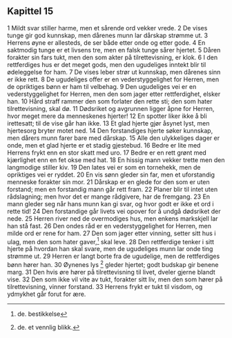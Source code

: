 ## Kapittel 15

1 Mildt svar stiller harme, men et sårende ord vekker vrede. 
2 De vises tunge gir god kunnskap, men dårenes munn lar dårskap strømme ut. 
3 Herrens øyne er allesteds, de ser både etter onde og etter gode. 
4 En saktmodig tunge er et livsens tre, men en falsk tunge sårer hjertet. 
5 Dåren forakter sin fars tukt, men den som akter på tilrettevisning, er klok. 
6 I den rettferdiges hus er det meget gods, men den ugudeliges inntekt blir til ødeleggelse for ham. 
7 De vises leber strør ut kunnskap, men dårenes sinn er ikke rett. 
8 De ugudeliges offer er en vederstyggelighet for Herren, men de opriktiges bønn er ham til velbehag. 
9 Den ugudeliges vei er en vederstyggelighet for Herren, men den som jager etter rettferdighet, elsker han. 
10 Hård straff rammer den som forlater den rette sti; den som hater tilrettevisning, skal dø. 
11 Dødsriket og avgrunnen ligger åpne for Herren, hvor meget mere da menneskenes hjerter! 
12 En spotter liker ikke å bli irettesatt; til de vise går han ikke. 
13 Et glad hjerte gjør åsynet lyst, men hjertesorg bryter motet ned. 
14 Den forstandiges hjerte søker kunnskap, men dårers munn farer bare med dårskap. 
15 Alle den ulykkeliges dager er onde, men et glad hjerte er et stadig gjestebud. 
16 Bedre er lite med Herrens frykt enn en stor skatt med uro. 
17 Bedre er en rett grønt med kjærlighet enn en fet okse med hat. 
18 En hissig mann vekker trette men den langmodige stiller kiv. 
19 Den lates vei er som en tornehekk, men de opriktiges vei er ryddet. 
20 En vis sønn gleder sin far, men et uforstandig menneske forakter sin mor. 
21 Dårskap er en glede for den som er uten forstand; men en forstandig mann går rett fram. 
22 Planer blir til intet uten rådslagning; men hvor det er mange rådgivere, har de fremgang. 
23 En mann gleder seg når hans munn kan gi svar, og hvor godt er ikke et ord i rette tid! 
24 Den forstandige går livets vei opover for å undgå dødsriket der nede. 
25 Herren river ned de overmodiges hus, men enkens markskjell lar han stå fast. 
26 Den ondes råd er en vederstyggelighet for Herren, men milde ord er rene for ham. 
27 Den som jager etter vinning, setter sitt hus i ulag, men den som hater gaver,[^1] skal leve. 
28 Den rettferdige tenker i sitt hjerte på hvordan han skal svare, men de ugudeliges munn lar onde ting strømme ut. 
29 Herren er langt borte fra de ugudelige, men de rettferdiges bønn hører han. 
30 Øynenes lys [^2] gleder hjertet; godt budskap gir benene marg. 
31 Den hvis øre hører på tilrettevisning til livet, dveler gjerne blandt vise. 
32 Den som ikke vil vite av tukt, forakter sitt liv, men den som hører på tilrettevisning, vinner forstand. 
33 Herrens frykt er tukt til visdom, og ydmykhet går forut for ære.

[^1]: de. bestikkelse
[^2]: de. et vennlig blikk.